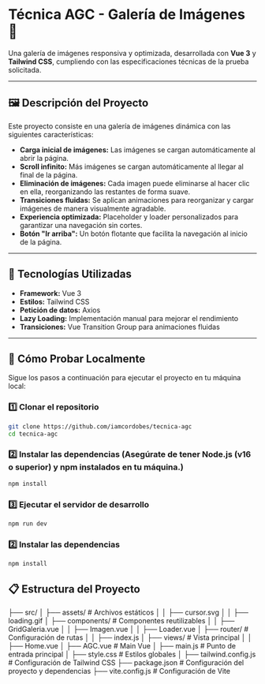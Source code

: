 # Técnica AGC - Galería de Imágenes 🌌

Una galería de imágenes responsiva y optimizada, desarrollada con **Vue 3** y **Tailwind CSS**, cumpliendo con las especificaciones técnicas de la prueba solicitada.

---

## 🖼️ Descripción del Proyecto
Este proyecto consiste en una galería de imágenes dinámica con las siguientes características:

- **Carga inicial de imágenes:** Las imágenes se cargan automáticamente al abrir la página.
- **Scroll infinito:** Más imágenes se cargan automáticamente al llegar al final de la página.
- **Eliminación de imágenes:** Cada imagen puede eliminarse al hacer clic en ella, reorganizando las restantes de forma suave.
- **Transiciones fluidas:** Se aplican animaciones para reorganizar y cargar imágenes de manera visualmente agradable.
- **Experiencia optimizada:** Placeholder y loader personalizados para garantizar una navegación sin cortes.
- **Botón "Ir arriba":** Un botón flotante que facilita la navegación al inicio de la página.

---

## 📸 Tecnologías Utilizadas
- **Framework:** Vue 3
- **Estilos:** Tailwind CSS
- **Petición de datos:** Axios
- **Lazy Loading:** Implementación manual para mejorar el rendimiento
- **Transiciones:** Vue Transition Group para animaciones fluidas

---

## 🚀 Cómo Probar Localmente

Sigue los pasos a continuación para ejecutar el proyecto en tu máquina local:

### 1️⃣ Clonar el repositorio
```bash
git clone https://github.com/iamcordobes/tecnica-agc
cd tecnica-agc
```

### 2️⃣ Instalar las dependencias (Asegúrate de tener Node.js (v16 o superior) y npm instalados en tu máquina.)
```bash
npm install
```

### 3️⃣ Ejecutar el servidor de desarrollo
```bash
npm run dev
```

### 2️⃣ Instalar las dependencias
```bash
npm install
```

## 📋 Estructura del Proyecto
├── src/
│   ├── assets/              # Archivos estáticos
│   │   ├── cursor.svg
│   │   ├── loading.gif
│   ├── components/          # Componentes reutilizables
│   │   ├── GridGaleria.vue
│   │   ├── Imagen.vue
│   │   ├── Loader.vue
│   ├── router/              # Configuración de rutas
│   │   ├── index.js
│   ├── views/               # Vista principal
│   │   ├── Home.vue
│   ├── AGC.vue              # Main Vue
│   ├── main.js              # Punto de entrada principal
│   ├── style.css            # Estilos globales
│   ├── tailwind.config.js   # Configuración de Tailwind CSS
├── package.json             # Configuración del proyecto y dependencias
├── vite.config.js           # Configuración de Vite